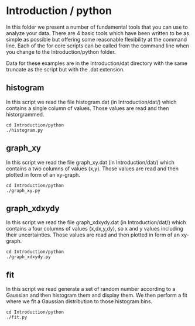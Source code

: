 # Introduction / python

In this folder we present a number of fundamental tools that you can use to analyze your data. There are 4 basic tools which have been written to be as simple as possible but offering some reasonable flexibility at the command line. Each of the for core scripts can be called from the command line when you change to the Introduction/python folder.

Data for these examples are in the Introduction/dat directory with the same truncate as the script but with the .dat extension.

## histogram

In this script we read the file histogram.dat (in Introduction/dat/) which contains a single column of values. Those values are read and then historgrammed.

    cd Introduction/python
    ./histogram.py


## graph_xy

In this script we read the file graph_xy.dat (in Introduction/dat/) which contains a two columns of values (x,y). Those values are read and then plotted in form of an xy-graph.

    cd Introduction/python
    ./graph_xy.py

## graph_xdxydy

In this script we read the file graph_xdxydy.dat (in Introduction/dat/) which contains a four columns of values (x,dx,y,dy), so x and y values including their uncertainties. Those values are read and then plotted in form of an xy-graph.

    cd Introduction/python
    ./graph_xdxydy.py

## fit

In this script we read generate a set of random number according to a Gaussian and then histogram them and display them. We then perform a fit where we fit a Gaussian distribution to those histogram bins.

    cd Introduction/python
    ./fit.py
